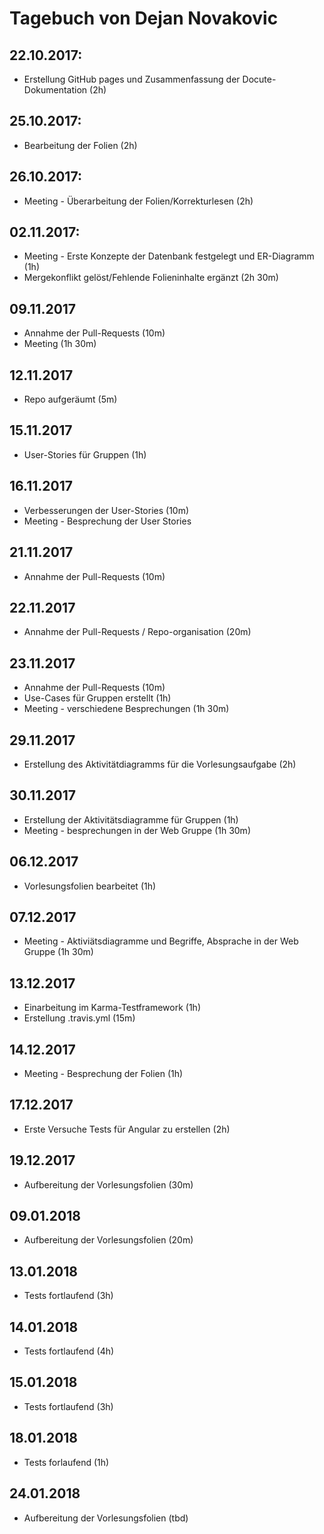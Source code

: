# Tagebuch von Dejan Novakovic
## 22.10.2017: 
* Erstellung GitHub pages und Zusammenfassung der Docute-Dokumentation (2h)

## 25.10.2017: 
* Bearbeitung der Folien (2h)

## 26.10.2017: 
* Meeting - Überarbeitung der Folien/Korrekturlesen (2h)

## 02.11.2017: 
* Meeting - Erste Konzepte der Datenbank festgelegt und ER-Diagramm (1h)
* Mergekonflikt gelöst/Fehlende Folieninhalte ergänzt (2h 30m)

## 09.11.2017
* Annahme der Pull-Requests (10m)
* Meeting (1h 30m)

## 12.11.2017
* Repo aufgeräumt (5m)

## 15.11.2017
* User-Stories für Gruppen (1h)

## 16.11.2017
* Verbesserungen der User-Stories (10m)
* Meeting - Besprechung der User Stories

## 21.11.2017
* Annahme der Pull-Requests (10m)

## 22.11.2017
* Annahme der Pull-Requests / Repo-organisation (20m)

## 23.11.2017
* Annahme der Pull-Requests (10m)
* Use-Cases für Gruppen erstellt (1h)
* Meeting - verschiedene Besprechungen (1h 30m)

## 29.11.2017
* Erstellung des Aktivitätdiagramms für die Vorlesungsaufgabe (2h)

## 30.11.2017
* Erstellung der Aktivitätsdiagramme für Gruppen (1h)
* Meeting - besprechungen in der Web Gruppe (1h 30m)

## 06.12.2017
* Vorlesungsfolien bearbeitet (1h)

## 07.12.2017
* Meeting - Aktiviätsdiagramme und Begriffe, Absprache in der Web Gruppe (1h 30m)

## 13.12.2017
* Einarbeitung im Karma-Testframework (1h)
* Erstellung .travis.yml (15m)

## 14.12.2017
* Meeting - Besprechung der Folien (1h)

## 17.12.2017
* Erste Versuche Tests für Angular zu erstellen (2h)

## 19.12.2017
* Aufbereitung der Vorlesungsfolien (30m)

## 09.01.2018
* Aufbereitung der Vorlesungsfolien (20m)

## 13.01.2018
* Tests fortlaufend (3h)

## 14.01.2018
* Tests fortlaufend (4h)

## 15.01.2018
* Tests fortlaufend (3h)

## 18.01.2018
* Tests forlaufend (1h)

## 24.01.2018
* Aufbereitung der Vorlesungsfolien (tbd)
